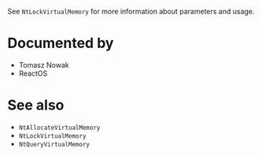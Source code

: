 See `NtLockVirtualMemory` for more information about parameters and usage.

# Documented by

* Tomasz Nowak
* ReactOS

# See also

* `NtAllocateVirtualMemory`
* `NtLockVirtualMemory`
* `NtQueryVirtualMemory`
